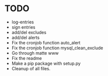 TODO
====

* log-entries
* sign entries
* add/del excludes
* add/del alerts
* Fix the cronjob function auto_alert
* Fix the cronjob function mysql_clean_exclude
* Go through matte www
* Fix the readme
* Make a pip package with setup.py
* Cleanup of all files.